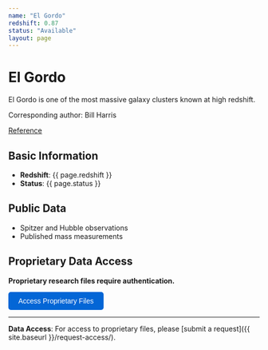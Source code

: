 ```yaml
---
name: "El Gordo"
redshift: 0.87
status: "Available"
layout: page
---
```


# El Gordo

El Gordo is one of the most massive galaxy clusters known at high redshift.

Corresponding author: Bill Harris

[Reference](https://ui.adsabs.harvard.edu/abs/2025arXiv250812862H/abstract)

## Basic Information
- **Redshift**: {{ page.redshift }}
- **Status**: {{ page.status }}

## Public Data

- Spitzer and Hubble observations
- Published mass measurements

## Proprietary Data Access

<div id="password-section">
<p><strong>Proprietary research files require authentication.</strong></p>
<button onclick="checkPassword()" class="auth-button">Access Proprietary Files</button>
</div>

<div id="protected-content" style="display: none;">
<h3>🔒 Proprietary Files</h3>
<ul>
<li><a href="{{ site.baseurl }}/data/elgordo/jwst_nircam_data.fits" target="_blank">JWST NIRCam Observations</a></li>
<li><a href="{{ site.baseurl }}/data/elgordo/high_z_galaxy_catalog.csv" target="_blank">High-z Galaxy Catalog</a></li>
<li><a href="{{ site.baseurl }}/data/elgordo/merger_dynamics_analysis.py" target="_blank">Merger Dynamics Scripts</a></li>
</ul>
<p><em>Note: These are placeholder links for demonstration. Actual files require <a href="{{ site.baseurl }}/request-access/">formal access request</a>.</em></p>
</div>

<script>
function checkPassword() {
    const password = prompt("Enter password to access proprietary files:");
    if (password === "MRC") {
        document.getElementById("protected-content").style.display = "block";
        document.getElementById("password-section").innerHTML = "<p><em>✅ Authentication successful. Proprietary files are now visible below.</em></p>";
    } else if (password !== null) {
        alert("Incorrect password. Please contact the research team for access.");
    }
}
</script>

<style>
.auth-button {
    background-color: #0366d6;
    color: white;
    padding: 10px 20px;
    border: none;
    border-radius: 5px;
    cursor: pointer;
    font-size: 14px;
}
.auth-button:hover {
    background-color: #0256cc;
}
#protected-content {
    background-color: #f6f8fa;
    border: 1px solid #d0d7de;
    border-radius: 6px;
    padding: 16px;
    margin-top: 16px;
}
</style>

---

**Data Access**: For access to proprietary files, please [submit a request]({{ site.baseurl }}/request-access/).
